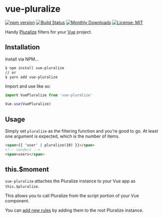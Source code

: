 # vue-pluralize
[![npm version](https://badge.fury.io/js/vue-pluralize.svg)](https://badge.fury.io/js/vue-pluralize)
[![Build Status](https://travis-ci.org/SimpleNexus/vue-pluralize.svg?branch=master)](https://travis-ci.org/SimpleNexus/vue-pluralize)
[![Monthly Downloads](https://img.shields.io/npm/dm/vue-pluralize.svg)](https://www.npmjs.com/package/vue-pluralize)
[![License: MIT](https://img.shields.io/badge/License-MIT-yellow.svg)](https://opensource.org/licenses/MIT)

Handy [Pluralize](https://github.com/blakeembrey/pluralize#readme) filters for your [Vue](http://vuejs.org/) project.

## Installation

Install via NPM...

```sh
$ npm install vue-pluralize
// or
$ yarn add vue-pluralize
```

Import and use like so:

```js
import VuePluralize from 'vue-pluralize'

Vue.use(VuePluralize)
```

## Usage

Simply set `pluralize` as the filtering function and you're good to go. At least one argument is expected, which is the number of items.

```html
<span>{{ 'user' | pluralize(10) }}</span>
<!-- renders -->
<span>users</span>
```

## this.$moment

`vue-pluralize` attaches the Pluralize instance to your Vue app as `this.$pluralize`.

This allows you to call Pluralize from the script portion of your Vue component.

You can [add new rules](https://github.com/blakeembrey/pluralize#usage) by adding them to the root Pluralize instance.

